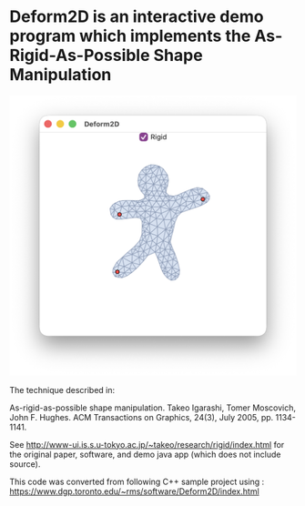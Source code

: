 # Deform2D is an interactive demo program which implements the As-Rigid-As-Possible Shape Manipulation

![Screenshot](Deform2D.png)

The technique described in:

As-rigid-as-possible shape manipulation. Takeo Igarashi, Tomer Moscovich, John F. Hughes. 
ACM Transactions on Graphics, 24(3), July 2005, pp. 1134-1141. 

See http://www-ui.is.s.u-tokyo.ac.jp/~takeo/research/rigid/index.html for the original
paper, software, and demo java app (which does not include source).

This code was converted from following C++ sample project using :
https://www.dgp.toronto.edu/~rms/software/Deform2D/index.html
